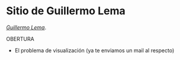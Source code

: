 # Sitio de Guillermo Lema

[*Guillermo Lema*](http://guillermolema.com/).

OBERTURA
- El problema de visualización (ya te enviamos un mail al respecto)

